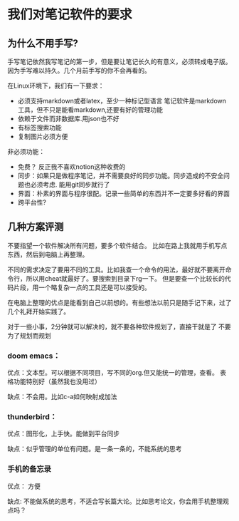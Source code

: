 # 我们对笔记软件的要求

## 为什么不用手写?
手写笔记依然我写笔记的第一步，但是要让笔记长久的有意义，必须转成电子版。
因为手写难以持久。几个月前手写的你不会再看的。

在Linux环境下，我们有一下要求：

* 必须支持markdown或者latex，至少一种标记型语言
  笔记软件是markdown工具，但不只是能看markdown,还要有好的管理功能
* 依赖于文件而非数据库.用json也不好
* 有标签搜索功能
* 复制图片必须方便

非必须功能：

* 免费？ 反正我不喜欢notion这种收费的
* 同步：如果只是做程序笔记，并不需要良好的同步功能。同步造成的不安全问题也必须考虑. 能用git同步就行了
* 界面：朴素的界面与程序很配。记录一些简单的东西并不一定要多好看的界面
* 跨平台性?


## 几种方案评测
不要指望一个软件解决所有问题，要多个软件结合。
比如在路上我就用手机写点东西，然后到电脑上再整理。

不同的需求决定了要用不同的工具。比如我查一个命令的用法，最好就不要离开命令行，所以用cheat就最好了。要搜索到目录下rg一下。
但是要查一个比较长的代码片段，用一个略复杂一点的工具还是可以接受的。

在电脑上整理的优点是能看到自己以前想的。有些想法以前只是随手记下来，过了几个礼拜开始实践了。

对于一些小事，2分钟就可以解决的，就不要各种软件规划了，直接干就是了
不要为了规划而规划

### doom emacs：
优点：文本型。可以根据不同项目，写不同的org.但又能统一的管理，查看。
表格功能特别好（虽然我也没用过）

缺点：不会用。比如c-a如何映射成加法

### thunderbird：
优点：图形化，上手快。能做到平台同步

缺点：似乎管理的单位有问题。是一条一条的，不能系统的思考


### 手机的备忘录
优点： 方便

缺点: 不能做系统的思考，不适合写长篇大论。比如思考论文，你会用手机整理观点吗？
